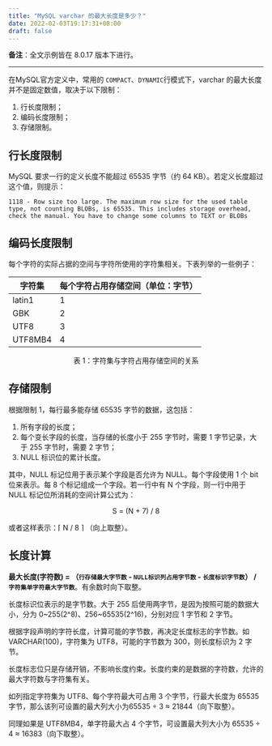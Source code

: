 ```yaml
---
title: "MySQL varchar 的最大长度是多少？"
date: 2022-02-03T19:17:31+08:00
draft: false
---
```



**备注**：全文示例皆在 8.0.17 版本下进行。

---

在MySQL官方定义中，常用的 `COMPACT`、`DYNAMIC`行模式下，varchar 的最大长度并不是固定数值，取决于以下限制：

1. 行长度限制；
2. 编码长度限制；
3. 存储限制。

## 行长度限制

MySQL 要求一行的定义长度不能超过 65535 字节（约 64 KB）。若定义长度超过这个值，则提示：

```mysql
1118 - Row size too large. The maximum row size for the used table type, not counting BLOBs, is 65535. This includes storage overhead, check the manual. You have to change some columns to TEXT or BLOBs
```

## 编码长度限制

每个字符的实际占据的空间与字符所使用的字符集相关。下表列举的一些例子：

| 字符集  | 每个字符占用存储空间（单位：字节） |
| ------- | ---------------------------------- |
| latin1  | 1                                  |
| GBK     | 2                                  |
| UTF8    | 3                                  |
| UTF8MB4 | 4                                  |

<center>表 1：字符集与字符占用存储空间的关系</center>

## 存储限制

根据限制 1，每行最多能存储 65535 字节的数据，这包括：

1. 所有字段的长度；
2. 每个变长字段的长度，当存储的长度小于 255 字节时，需要 1 字节记录，大于 255 字节时，需要 2 字节；
3. NULL 标识位的累计长度。

其中，NULL 标记位用于表示某个字段是否允许为 NULL。每个字段使用 1 个 bit 位来表示。每 8 个标记组成一个字段。若一行中有 N 个字段，则一行中用于 NULL 标记位所消耗的空间计算公式为：

<center>S = (N + 7) / 8</center>

或者这样表示：⌈ N / 8 ⌉ （向上取整）。

## 长度计算

**最大长度(字符数) = （`行存储最大字节数` - `NULL标识列占用字节数` - `长度标识字节数`） / `字符集单字符最大字节数`**。有余数时向下取整。

长度标识位表示的是字节数。大于 255 后使用两字节，是因为按照可能的数据大小，分为 0~255(2^8)、256~65535(2^16)，分别对应 1 字节和 2 字节。

根据字段声明的字符长度，计算可能的字节数，再决定长度标志的字节数。如 VARCHAR(100)，字符集为 UTF8，可能的字节数为 300，则长度标识为 2 字节。

长度标志位只是存储开销，不影响长度约束。长度约束的是数据的字符数，允许的最大字符数与字符集有关。

如列指定字符集为 UTF8、每个字符最大可占用 3 个字节，行最大长度为 65535 字节，那么该列可设置的最大列大小为65535 ÷ 3 ≈ 21844（向下取整）。

同理如果是 UTF8MB4，单字符最大占 4 个字节，可设置最大列大小为 65535 ÷ 4 ≈ 16383（向下取整）。

